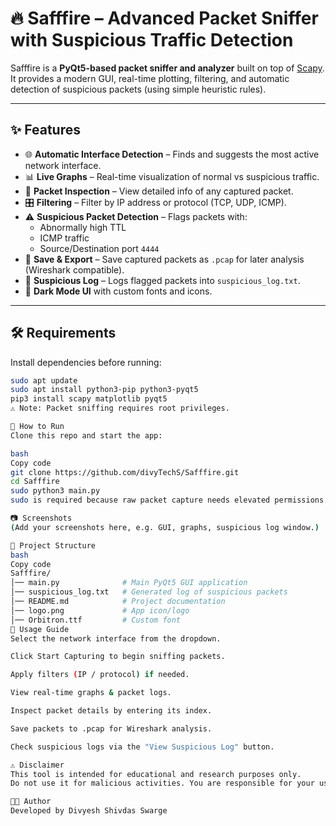 # 🔥 Safffire – Advanced Packet Sniffer with Suspicious Traffic Detection

Safffire is a **PyQt5-based packet sniffer and analyzer** built on top of [Scapy](https://scapy.net/).  
It provides a modern GUI, real-time plotting, filtering, and automatic detection of suspicious packets (using simple heuristic rules).

---

## ✨ Features
- 🌐 **Automatic Interface Detection** – Finds and suggests the most active network interface.
- 📊 **Live Graphs** – Real-time visualization of normal vs suspicious traffic.
- 🔎 **Packet Inspection** – View detailed info of any captured packet.
- 🎛 **Filtering** – Filter by IP address or protocol (TCP, UDP, ICMP).
- ⚠️ **Suspicious Packet Detection** – Flags packets with:
  - Abnormally high TTL
  - ICMP traffic
  - Source/Destination port `4444`
- 📂 **Save & Export** – Save captured packets as `.pcap` for later analysis (Wireshark compatible).
- 🧾 **Suspicious Log** – Logs flagged packets into `suspicious_log.txt`.
- 🎨 **Dark Mode UI** with custom fonts and icons.

---

## 🛠 Requirements

Install dependencies before running:

```bash
sudo apt update
sudo apt install python3-pip python3-pyqt5
pip3 install scapy matplotlib pyqt5
⚠️ Note: Packet sniffing requires root privileges.

🚀 How to Run
Clone this repo and start the app:

bash
Copy code
git clone https://github.com/divyTechS/Safffire.git
cd Safffire
sudo python3 main.py
sudo is required because raw packet capture needs elevated permissions.

📷 Screenshots
(Add your screenshots here, e.g. GUI, graphs, suspicious log window.)

📂 Project Structure
bash
Copy code
Safffire/
│── main.py              # Main PyQt5 GUI application
│── suspicious_log.txt   # Generated log of suspicious packets
│── README.md            # Project documentation
│── logo.png             # App icon/logo
│── Orbitron.ttf         # Custom font
📝 Usage Guide
Select the network interface from the dropdown.

Click Start Capturing to begin sniffing packets.

Apply filters (IP / protocol) if needed.

View real-time graphs & packet logs.

Inspect packet details by entering its index.

Save packets to .pcap for Wireshark analysis.

Check suspicious logs via the "View Suspicious Log" button.

⚠️ Disclaimer
This tool is intended for educational and research purposes only.
Do not use it for malicious activities. You are responsible for your usage.

👨‍💻 Author
Developed by Divyesh Shivdas Swarge